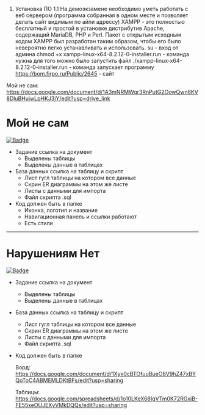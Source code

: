 1. Установка ПО
1.1 На демоэкзамене необходимо уметь работать с веб сервером (программа собранная в одном месте и позволяет делать сайт видимым по айпи адрессу)
XAMPP - это полностью бесплатный и простой в установке дистрибутив Apache, содержащий MariaDB, PHP и Perl. Пакет с открытым исходным кодом XAMPP был разработан таким образом, чтобы его было невероятно легко устанавливать и использовать.
su - вход от админа
chmod +x xampp-linux-x64-8.2.12-0-installer.run - команда нужна для того можно было запустить файл
./xampp-linux-x64-8.2.12-0-installer.run - команда запускает программу
https://bom.firpo.ru/Public/2645 - сайт

Мой не сам:
https://docs.google.com/document/d/1A3mNRMWqr3RnPutG2OowQwn6KV8DluBHuiwLpHKJ3jY/edit?usp=drive_link

<h1>Мой не сам</h1>
  <a href="https://github.com/Vipperswag/demoexzamen/tree/main/mou_ne_sam">
    <img src="https://img.shields.io/badge/Github-purple?style=for-the-badge&logo=pen&logoColor=white" alt="Badge"/>
  </a>
  
- Задание ссылка на документ
  - Выделены таблицы
  - Выделены данные в таблицах
- База данных ссылка на таблицу и скрипт
  - Лист гугл таблицы на котором все данные
  - Скрин ER диаграммы на этом же листе
  - Листы с данными для импорта
  - Файл скрипта .sql
- Код должен быть в папке
  - Иконка, логотип и название
  - Навигационная панель и ссылки работают
  - Есть стили
---
<h1>Нарушениям Нет</h1>
  <a href="https://github.com/Vipperswag/demoexzamen/tree/main/narysheniam_net">
    <img src="https://img.shields.io/badge/Github-purple?style=for-the-badge&logo=pen&logoColor=white" alt="Badge"/>
  </a>
  
- Задание ссылка на документ
  - Выделены таблицы
  - Выделены данные в таблицах
- База данных ссылка на таблицу и скрипт
  - Лист гугл таблицы на котором все данные
  - Скрин ER диаграммы на этом же листе
  - Листы с данными для импорта
  - Файл скрипта .sql
- Код должен быть в папке

  Ворд:
https://docs.google.com/document/d/1Xyx0cBTOfuuBueO8V9hZ47xBYQoToC4ABMEMLDKtBFs/edit?usp=sharing

  Таблицы:
https://docs.google.com/spreadsheets/d/1o10LKeX68IgVTm0K72RGxjB-FE55xeOUJEXyVMkDQQs/edit?usp=sharing
